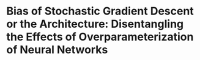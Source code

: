 # Bias of Stochastic Gradient Descent or the Architecture: Disentangling the Effects of Overparameterization of Neural Networks
